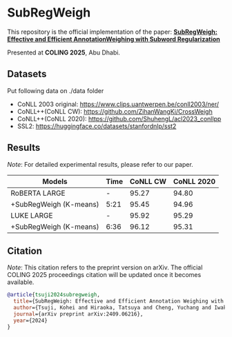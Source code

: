 # SubRegWeigh

This repository is the official implementation of the paper:
**[SubRegWeigh: Effective and Efficient AnnotationWeighing with Subword Regularization](https://arxiv.org/abs/2409.06216)**

Presented at **COLING 2025**, Abu Dhabi.

## Datasets
Put following data on ./data folder 
- CoNLL 2003 original: https://www.clips.uantwerpen.be/conll2003/ner/
- CoNLL++(CoNLL CW): https://github.com/ZihanWangKi/CrossWeigh
- CoNLL++(CoNLL 2020): https://github.com/ShuhengL/acl2023_conllpp
- SSL2: https://huggingface.co/datasets/stanfordnlp/sst2

## Results
*Note*: For detailed experimental results, please refer to our paper.

| Models                | Time | CoNLL CW | CoNLL 2020 |
|-----------------------|------|----------|------------|
| RoBERTA LARGE         |     -|     95.27|       94.80|
| +SubRegWeigh (K-means)|  5:21|     95.45|       94.96|
| LUKE LARGE            |     -|     95.92|       95.29|
| +SubRegWeigh (K-means)|  6:36|     96.12|       95.31| 

## Citation
*Note*: This citation refers to the preprint version on arXiv. The official COLING 2025 proceedings citation will be updated once it becomes available.

```bibtex
@article{tsuji2024subregweigh,
  title={SubRegWeigh: Effective and Efficient Annotation Weighing with Subword Regularization},
  author={Tsuji, Kohei and Hiraoka, Tatsuya and Cheng, Yuchang and Iwakura, Tomoya},
  journal={arXiv preprint arXiv:2409.06216},
  year={2024}
}
```
